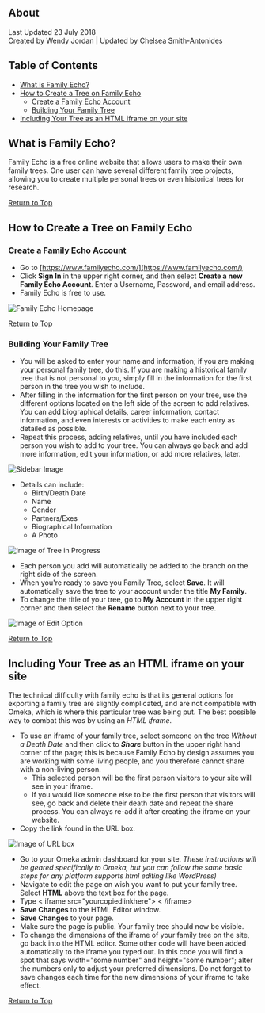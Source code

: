## About
Last Updated 23 July 2018  
Created by Wendy Jordan | Updated by Chelsea Smith-Antonides

## Table of Contents
* [What is Family Echo?](#what-is-family-echo)
* [How to Create a Tree on Family Echo](#how-to-create-a-tree-on-family-echo)
  * [Create a Family Echo Account](#create-a-family-echo-account)
  * [Building Your Family Tree](#building-your-family-tree)
* [Including Your Tree as an HTML iframe on your site](#including-your-tree-as-an-html-iframe-on-your-site)

## What is Family Echo?
Family Echo is a free online website that allows users to make their own family trees. One user can have several different family tree projects, allowing you to create multiple personal trees or even historical trees for research. 

[Return to Top](#about)

## How to Create a Tree on Family Echo

### Create a Family Echo Account
* Go to [https://www.familyecho.com/](https://www.familyecho.com/)
* Click **Sign In** in the upper right corner, and then select __Create a new Family Echo Account__. Enter a Username, Password, and email address.
* Family Echo is free to use.

![Family Echo Homepage](images/FamilyTree001.png)

[Return to Top](#about)

### Building Your Family Tree
* You will be asked to enter your name and information; if you are making your personal family tree, do this. If you are making a historical family tree that is not personal to you, simply fill in the information for the first person in the tree you wish to include.
* After filling in the information for the first person on your tree, use the different options located on the left side of the screen to add relatives. You can add biographical details, career information, contact information, and even interests or activities to make each entry as detailed as possible. 
* Repeat this process, adding relatives, until you have included each person you wish to add to your tree. You can always go back and add more information, edit your information, or add more relatives, later. 

![Sidebar Image](images/FamilyTree002.png)

* Details can include: 
  - Birth/Death Date 
  - Name 
  - Gender 
  - Partners/Exes 
  - Biographical Information 
  - A Photo

![Image of Tree in Progress](images/FamilyTree004.png)

* Each person you add will automatically be added to the branch on the right side of the screen. 
* When you're ready to save you Family Tree, select **Save**. It will automatically save the tree to your account under the title **My Family**. 
* To change the title of your tree, go to **My Account** in the upper right corner and then select the **Rename** button next to your tree.

![Image of Edit Option](images/FamilyTree005.png)

[Return to Top](#about)

## Including Your Tree as an HTML iframe on your site
The technical difficulty with family echo is that its general options for exporting a family tree are slightly complicated, and are not compatible with Omeka, which is where this particular tree was being put. The best possible way to combat this was by using an *HTML iframe*.
* To use an iframe of your family tree, select someone on the tree *Without a Death Date* and then click to ***Share*** button in the upper right hand corner of the page; this is because Family Echo by design assumes you are working with some living people, and you therefore cannot share with a non-living person.
   * This selected person will be the first person visitors to your site will see in your iframe. 
   * If you would like someone else to be the first person that visitors will see, go back and delete their death date and repeat the share process. You can always re-add it after creating the iframe on your website. 
* Copy the link found in the URL box. 

![Image of URL box](images/FamilyTree006.png)

* Go to your Omeka admin dashboard for your site. *These instructions will be geared specifically to Omeka, but you can follow the same basic steps for any platform supports html editing like WordPress)*
* Navigate to edit the page on wish you want to put your family tree. Select **HTML** above the text box for the page.
* Type < iframe src="yourcopiedlinkhere"> < /iframe>
* **Save Changes** to the HTML Editor window.
* **Save Changes** to your page.
* Make sure the page is public. Your family tree should now be visible.
* To change the dimensions of the iframe of your family tree on the site, go back into the HTML editor. Some other code will have been added automatically to the iframe you typed out. In this code you will find a spot that says width="some number" and height="some number"; alter the numbers only to adjust your preferred dimensions. Do not forget to save changes each time for the new dimensions of your iframe to take effect.   


[Return to Top](#about)
